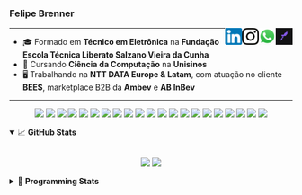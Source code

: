 <h3>Felipe Brenner</h3>

<a href="https://app.rocketseat.com.br/me/felipebrenner" target="_blank" rel="nofollow"><img align="right" width="30rem" src="./assets/rocketseat-black.png" alt="Rocketseat: @felipebrenner"/></a>
<a href="https://api.whatsapp.com/send?phone=5551995585968" target="_blank" rel="nofollow"><img align="right" width="30rem" src="./assets/whatsapp.png" alt="Whatsapp: +55 51995585968"/></a>
<a href="https://www.instagram.com/felipeobrenner/" target="_blank" rel="nofollow"><img align="right" width="30rem" src="./assets/instagram.png" alt="Instagram: @felipeobrenner"/></a>
<a href="https://www.linkedin.com/in/felipe-de-oliveira-brenner/" target="_blank" rel="nofollow"><img align="right" width="30rem" src="./assets/linkedin.png" alt="LinkedIn: @felipe-de-oliveira-brenner"/></a>

---

- 🎓 Formado em **Técnico em Eletrônica** na **Fundação Escola Técnica Liberato Salzano Vieira da Cunha**
- 📓 Cursando **Ciência da Computação** na **Unisinos**
- 🖥️ Trabalhando na **NTT DATA Europe & Latam**, com atuação no cliente **BEES**, marketplace B2B da **Ambev** e **AB InBev**

---

<p align='center'>
  <img width="35rem" src="https://cdn.jsdelivr.net/gh/devicons/devicon/icons/react/react-original.svg" />
  <img width="35rem" src="https://cdn.jsdelivr.net/gh/devicons/devicon/icons/javascript/javascript-plain.svg" />
  <img width="35rem" src="https://cdn.jsdelivr.net/gh/devicons/devicon/icons/typescript/typescript-plain.svg" />
  <img width="35rem" src="https://cdn.jsdelivr.net/gh/devicons/devicon/icons/redux/redux-original.svg" />
  <img width="35rem" src="https://cdn.jsdelivr.net/gh/devicons/devicon/icons/jest/jest-plain.svg" />
  <img width="35rem" src="https://cdn.jsdelivr.net/gh/devicons/devicon/icons/storybook/storybook-original.svg" />
  <img width="35rem" src="https://cdn.jsdelivr.net/gh/devicons/devicon/icons/sass/sass-original.svg" />
  <img width="35rem" src="https://cdn.jsdelivr.net/gh/devicons/devicon/icons/materialui/materialui-plain.svg" />
  <img width="35rem" src="https://cdn.jsdelivr.net/gh/devicons/devicon/icons/css3/css3-plain.svg" />
  <img width="35rem" src="https://cdn.jsdelivr.net/gh/devicons/devicon/icons/html5/html5-plain.svg" />
  <img width="35rem" src="https://cdn.jsdelivr.net/gh/devicons/devicon/icons/docker/docker-plain.svg" />
  <img width="35rem" src="https://cdn.jsdelivr.net/gh/devicons/devicon/icons/azure/azure-original.svg" />
  <img width="35rem" src="https://cdn.jsdelivr.net/gh/devicons/devicon/icons/vscode/vscode-original.svg" />
  <img width="35rem" src="https://cdn.jsdelivr.net/gh/devicons/devicon/icons/git/git-original.svg" />
  <img width="35rem" src="https://cdn.jsdelivr.net/gh/devicons/devicon/icons/yarn/yarn-original.svg" />
  <img width="35rem" src="https://cdn.jsdelivr.net/gh/devicons/devicon/icons/npm/npm-original-wordmark.svg" />
  <img width="35rem" src="https://cdn.jsdelivr.net/gh/devicons/devicon/icons/nextjs/nextjs-line.svg" />
  <img width="35rem" src="https://cdn.jsdelivr.net/gh/devicons/devicon/icons/microsoftsqlserver/microsoftsqlserver-plain.svg" />
  <img width="35rem" src="https://cdn.jsdelivr.net/gh/devicons/devicon/icons/oracle/oracle-original.svg" />
  <img width="35rem" src="https://cdn.jsdelivr.net/gh/devicons/devicon/icons/linux/linux-plain.svg" />
  <img width="35rem" src="https://cdn.jsdelivr.net/gh/devicons/devicon/icons/ubuntu/ubuntu-plain.svg" />
</p>

<details open>
  <summary>📈 <b>GitHub Stats</b></summary>
  <br>
  <p align="center">
  <img src="https://github-readme-stats.vercel.app/api?username=felipebrenner&show_icons=true&theme=dark"/>
  <img src="https://github-readme-stats.vercel.app/api/top-langs/?username=felipebrenner&layout=compact&theme=dark">
  </p>

</details>

<details>
  <summary>🤖 <b>Programming Stats</b></summary>
  <br/>

  <!--START_SECTION:waka-->
![Code Time](http://img.shields.io/badge/Code%20Time-1%2C512%20hrs%204%20mins-blue)

**🐱 My GitHub Data** 

> 🏆 297 Contributions in the Year 2022
 > 
> 📦 269.8 kB Used in GitHub's Storage 
 > 
> 🚫 Not Opted to Hire
 > 
> 📜 25 Public Repositories 
 > 
> 🔑 2 Private Repositories  
 > 
**I'm an Early 🐤** 

```text
🌞 Morning    60 commits     █████░░░░░░░░░░░░░░░░░░░░   20.41% 
🌆 Daytime    133 commits    ███████████░░░░░░░░░░░░░░   45.24% 
🌃 Evening    97 commits     ████████░░░░░░░░░░░░░░░░░   32.99% 
🌙 Night      4 commits      ░░░░░░░░░░░░░░░░░░░░░░░░░   1.36%

```
📅 **I'm Most Productive on Wednesday** 

```text
Monday       55 commits     ████░░░░░░░░░░░░░░░░░░░░░   18.71% 
Tuesday      42 commits     ███░░░░░░░░░░░░░░░░░░░░░░   14.29% 
Wednesday    58 commits     █████░░░░░░░░░░░░░░░░░░░░   19.73% 
Thursday     43 commits     ███░░░░░░░░░░░░░░░░░░░░░░   14.63% 
Friday       54 commits     ████░░░░░░░░░░░░░░░░░░░░░   18.37% 
Saturday     29 commits     ██░░░░░░░░░░░░░░░░░░░░░░░   9.86% 
Sunday       13 commits     █░░░░░░░░░░░░░░░░░░░░░░░░   4.42%

```


📊 **This Week I Spent My Time On** 

```text
💬 Programming Languages: 
TypeScript               14 hrs 46 mins      █████████████░░░░░░░░░░░░   54.56% 
C++                      5 hrs 59 mins       █████░░░░░░░░░░░░░░░░░░░░   22.12% 
JSON                     2 hrs 18 mins       ██░░░░░░░░░░░░░░░░░░░░░░░   8.5% 
Other                    1 hr 16 mins        █░░░░░░░░░░░░░░░░░░░░░░░░   4.72% 
Bash                     1 hr 11 mins        █░░░░░░░░░░░░░░░░░░░░░░░░   4.42%

🔥 Editors: 
VS Code                  27 hrs 4 mins       █████████████████████████   100.0%

🐱‍💻 Projects: 
nfa-campaigns            12 hrs 17 mins      ███████████░░░░░░░░░░░░░░   45.38% 
2022-2-Computacao-Grafica7 hrs 11 mins       ██████░░░░░░░░░░░░░░░░░░░   26.57% 
nfa-joker                2 hrs 17 mins       ██░░░░░░░░░░░░░░░░░░░░░░░   8.46% 
nfa-algo-selling         1 hr 26 mins        █░░░░░░░░░░░░░░░░░░░░░░░░   5.31% 
nfa-checkout             29 mins             ░░░░░░░░░░░░░░░░░░░░░░░░░   1.83%

💻 Operating System: 
Mac                      19 hrs 20 mins      █████████████████░░░░░░░░   71.42% 
Linux                    7 hrs 44 mins       ███████░░░░░░░░░░░░░░░░░░   28.58%

```

**I Mostly Code in TypeScript** 

```text
TypeScript               11 repos            █████████░░░░░░░░░░░░░░░░   36.67% 
Java                     3 repos             ██░░░░░░░░░░░░░░░░░░░░░░░   10.0% 
JavaScript               3 repos             ██░░░░░░░░░░░░░░░░░░░░░░░   10.0% 
CSS                      2 repos             █░░░░░░░░░░░░░░░░░░░░░░░░   6.67% 
C                        2 repos             █░░░░░░░░░░░░░░░░░░░░░░░░   6.67%

```



 Last Updated on 23/11/2022 03:05:11 UTC
<!--END_SECTION:waka-->
</details>
